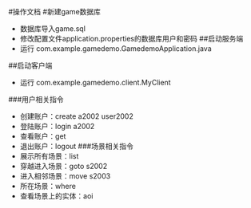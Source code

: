 #操作文档
#新建game数据库
* 数据库导入game.sql
* 修改配置文件application.properties的数据库用户和密码
##启动服务端
* 运行 com.example.gamedemo.GamedemoApplication.java

##启动客户端
* 运行 com.example.gamedemo.client.MyClient

###用户相关指令
* 创建账户：create a2002 user2002
* 登陆账户：login a2002
* 查看账户：get
* 退出账户：logout
###场景相关指令
* 展示所有场景：list
* 穿越进入场景：goto s2002
* 进入相邻场景：move s2003
* 所在场景：where
* 查看场景上的实体：aoi